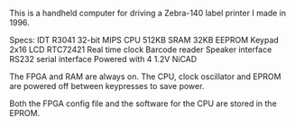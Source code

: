 This is a handheld computer for driving a Zebra-140 label printer I made in
1996.

Specs:
	IDT R3041 32-bit MIPS CPU
	512KB SRAM
	32KB EEPROM
	Keypad
	2x16 LCD
	RTC72421 Real time clock
	Barcode reader
	Speaker interface
	RS232 serial interface
	Powered with 4 1.2V NiCAD

The FPGA and RAM are always on.  The CPU, clock oscillator and EPROM are
powered off between keypresses to save power.

Both the FPGA config file and the software for the CPU are stored in the
EPROM.
